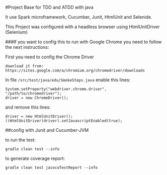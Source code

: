 #Project Base for TDD and ATDD with java

It use Spark microframework, Cucumber, Junit, HtmlUnit and Selenide.

This Project was configured with a headless browser using HtmlUnitDriver (Selenium)

###If you want to config this to run with Google Chrome you need to follow the next instructions:

First you need to config the Chrome Driver

    download it from: https://sites.google.com/a/chromium.org/chromedriver/downloads


In  file `/src/test/java/edu/SmokeSteps.java` enable this lines:
    
    System.setProperty("webdriver.chrome.driver", "/path/to/chromedriver");
    driver = new ChromeDriver();

and remove this lines:

    driver = new HtmlUnitDriver();
    ((HtmlUnitDriver)driver).setJavascriptEnabled(true);


##config with Junit and Cucumber-JVM

to run the test:

    gradle clean test --info

to generate coverage report:

    gradle clean test jacocoTestReport --info

